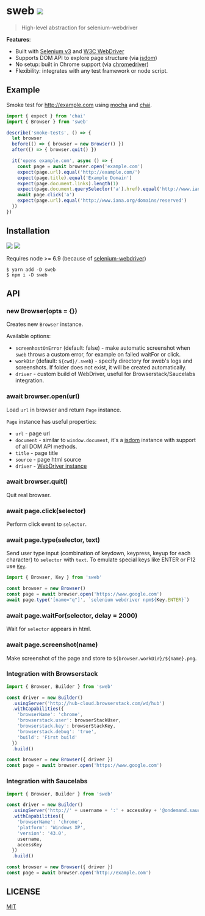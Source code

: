# sweb [![](https://circleci.com/gh/alekseykulikov/sweb.svg?style=svg)](https://circleci.com/gh/alekseykulikov/sweb)

> High-level abstraction for selenium-webdriver

**Features**:
- Built with [Selenium v3](https://seleniumhq.wordpress.com/2016/10/13/selenium-3-0-out-now/) and [W3C WebDriver](https://www.w3.org/TR/webdriver/)
- Supports DOM API to explore page structure (via [jsdom](https://github.com/tmpvar/jsdom))
- No setup: built in Chrome support (via [chromedriver](https://github.com/giggio/node-chromedriver))
- Flexibility: integrates with any test framework or node script.

## Example

Smoke test for http://example.com
using [mocha](https://mochajs.org/) and [chai](http://chaijs.com/).

```js
import { expect } from 'chai'
import { Browser } from 'sweb'

describe('smoke-tests', () => {
  let browser
  before(() => { browser = new Browser() })
  after(() => { browser.quit() })

  it('opens example.com', async () => {
    const page = await browser.open('example.com')
    expect(page.url).equal('http://example.com/')
    expect(page.title).equal('Example Domain')
    expect(page.document.links).length(1)
    expect(page.document.querySelector('a').href).equal('http://www.iana.org/domains/example')
    await page.click('a')
    expect(page.url).equal('http://www.iana.org/domains/reserved')
  })
})
```

## Installation

[![](https://img.shields.io/npm/v/sweb.svg)](https://npmjs.org/package/sweb)
[![](http://img.shields.io/npm/dm/sweb.svg)](https://npmjs.org/package/sweb)

Requires node >= 6.9 (because of [selenium-webdriver](https://www.npmjs.com/package/selenium-webdriver#projected-support-schedule))

    $ yarn add -D sweb
    $ npm i -D sweb

## API

### new Browser(opts = {})

Creates new `Browser` instance.

Available options:
- `screenhostOnError` (default: false) - make automatic screenshot when `sweb` throws a custom error, for example on failed waitFor or click.
- `workDir` (default: `${cwd}/.sweb`) - specify directory for sweb's logs and screenshots. If folder does not exist, it will be created automatically.
- `driver` - custom build of WebDriver, useful for Browserstack/Saucelabs integration.

### await browser.open(url)

Load `url` in browser and return `Page` instance.

`Page` instance has useful properties:
- `url` - page url
- `document` - similar to `window.document`, it's a [jsdom](https://github.com/tmpvar/jsdom) instance with support of all DOM API methods.
- `title` - page title
- `source` - page html source
- `driver` - [WebDriver instance](http://seleniumhq.github.io/selenium/docs/api/javascript/module/selenium-webdriver/lib/webdriver_exports_WebDriver.html)

### await browser.quit()

Quit real browser.

### await page.click(selector)

Perform click event to `selector`.

### await page.type(selector, text)

Send user type input (combination of keydown, keypress, keyup for each character) to `selector` with `text`.
To emulate special keys like ENTER or F12 use [`Key`](http://seleniumhq.github.io/selenium/docs/api/javascript/module/selenium-webdriver/index_exports_Key.html).

```js
import { Browser, Key } from 'sweb'

const browser = new Browser()
const page = await browser.open('https://www.google.com')
await page.type('[name="q"]', `selenium webdriver npm${Key.ENTER}`)
```

### await page.waitFor(selector, delay = 2000)

Wait for `selector` appears in html.

### await page.screenshot(name)

Make screenshot of the page and store to `${browser.workDir}/${name}.png`.

### Integration with Browserstack

```js
import { Browser, Builder } from 'sweb'

const driver = new Builder()
  .usingServer('http://hub-cloud.browserstack.com/wd/hub')
  .withCapabilities({
    'browserName': 'chrome',
    'browserstack.user': browserStackUser,
    'browserstack.key': browserStackKey,
    'browserstack.debug': 'true',
    'build': 'First build'
  })
  .build()

const browser = new Browser({ driver })
const page = await browser.open('https://www.google.com')  
```

### Integration with Saucelabs

```js
import { Browser, Builder } from 'sweb'

const driver = new Builder()
  .usingServer('http://' + username + ':' + accessKey + '@ondemand.saucelabs.com:80/wd/hub')
  .withCapabilities({
    'browserName': 'chrome',
    'platform': 'Windows XP',
    'version': '43.0',
    username,
    accessKey
  })
  .build()

const browser = new Browser({ driver })
const page = await browser.open('http://example.com')
```

## LICENSE

[MIT](./LICENSE)
